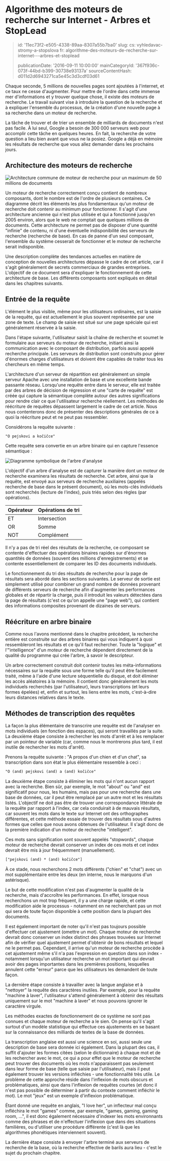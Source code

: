 Algorithme des moteurs de recherche sur Internet - Arbres et StopLead
=====================================================================

> id: '11ec73f2-e505-4338-89aa-8307a55b7ba0'
> slug:
> 	cs: vyhledavac-stromy-a-stopslova
> 	fr: algorithme-des-moteurs-de-recherche-sur-internet---arbres-et-stoplead
> 
> publicationDate: '2016-09-11 10:00:00'
> mainCategoryId: '367f936c-073f-44bd-b399-30738e93137a'
> sourceContentHash: d011d2d6943271ca5e45c3d3cdf03d61

Chaque seconde, 5 millions de nouvelles pages sont ajoutées à l'internet, et ce taux ne cesse d'augmenter. Pour mettre de l'ordre dans cette immense mer d'informations et y trouver quelque chose, il existe des moteurs de recherche. Le travail suivant vise à introduire la question de la recherche et à expliquer l'ensemble du processus, de la création d'une nouvelle page à sa recherche dans un moteur de recherche.

La tâche de trouver et de trier un ensemble de milliards de documents n'est pas facile. À lui seul, Google a besoin de 300 000 serveurs web pour accomplir cette tâche en quelques heures. En fait, la recherche de votre question a lieu bien avant que vous ne la posiez. Google a déjà en mémoire les résultats de recherche que vous allez demander dans les prochains jours.

Architecture des moteurs de recherche
------------------------

<img src="{$baseUrl}/images/fulltext-schema.png" alt="Architecture commune de moteur de recherche pour un maximum de 50 millions de documents" class="w-100 mb-3">

Un moteur de recherche correctement conçu contient de nombreux composants, dont le nombre est de l'ordre de plusieurs centaines. Ce diagramme décrit les éléments les plus fondamentaux qu'un moteur de recherche doit contenir au minimum pour fonctionner. Il s'agit d'une architecture ancienne qui n'est plus utilisée et qui a fonctionné jusqu'en 2005 environ, alors que le web ne comptait que quelques millions de documents. Cette architecture ne permet pas de disposer d'une quantité "infinie" de contenu, ni d'une éventuelle indisponibilité des serveurs de recherche (recherche de base). En cas de panne d'un seul composant, l'ensemble du système cesserait de fonctionner et le moteur de recherche serait indisponible.

Une description complète des tendances actuelles en matière de conception de nouvelles architectures dépasse le cadre de cet article, car il s'agit généralement de secrets commerciaux de grandes entreprises. L'objectif de ce document sera d'expliquer le fonctionnement de cette architecture de base. Les différents composants sont expliqués en détail dans les chapitres suivants.

Entrée de la requête
------------

L'élément le plus visible, même pour les utilisateurs ordinaires, est la saisie de la requête, qui est actuellement le plus souvent représentée par une zone de texte. Le champ de saisie est situé sur une page spéciale qui est généralement réservée à la saisie.

Dans l'étape suivante, l'utilisateur saisit la chaîne de recherche et soumet le formulaire aux serveurs du moteur de recherche, initiant ainsi la communication avec le composant de distribution, parfois aussi appelé recherche principale. Les serveurs de distribution sont construits pour gérer d'énormes charges d'utilisateurs et doivent être capables de traiter tous les chercheurs en même temps.

L'architecture d'un serveur de répartition est généralement un simple serveur Apache avec une installation de base et une excellente bande passante réseau. Lorsqu'une requête entre dans le serveur, elle est traitée par des arbres de décision de régression et une "carte de requête" est créée qui capture la sémantique complète autour des autres significations pour rendre clair ce que l'utilisateur recherche réellement. Les méthodes de réécriture de requêtes dépassent largement le cadre de cet article. Nous nous contenterons donc de présenter des descriptions générales de ce à quoi la réécriture peut et ne peut pas ressembler.

Considérons la requête suivante :

```txt
"O pejskovi a kočičce"
```

Cette requête sera convertie en un arbre binaire qui en capture l'essence sémantique :

<img src="{$baseUrl}/images/fulltext-tree.png" alt="Diagramme symbolique de l'arbre d'analyse" class="w-100 mb-3">

L'objectif d'un arbre d'analyse est de capturer la manière dont un moteur de recherche examinera les résultats de recherche. Cet arbre, ainsi que la requête, est envoyé aux serveurs de recherche auxiliaires (appelés recherche de base dans le présent document), où les mots-clés individuels sont recherchés (lecture de l'index), puis triés selon des règles (par opérations).

| Opérateur | Opérations de tri |
|----------|------------------
| ET | Intersection |
| OR | Somme |
| NOT | Complément |

Il n'y a pas de tri réel des résultats de la recherche, ce composant se contente d'effectuer des opérations binaires rapides sur d'énormes quantités de données (souvent des millions d'enregistrements) et se contente essentiellement de comparer les ID des documents individuels.

Le fonctionnement du tri des résultats de recherche pour la page de résultats sera abordé dans les sections suivantes. Le serveur de sortie est simplement utilisé pour combiner un grand nombre de données provenant de différents serveurs de recherche afin d'augmenter les performances globales et de répartir la charge, puis il introduit les valeurs détectées dans la page de résultats (c'est ce qu'on appelle une "page web"), qui contient des informations composites provenant de dizaines de serveurs.

Réécriture en arbre binaire
-----------------------

Comme nous l'avons mentionné dans le chapitre précédent, la recherche entière est construite sur des arbres binaires qui vous indiquent à quoi ressembleront les résultats et ce qu'il faut rechercher. Toute la "logique" et l'"intelligence" d'un moteur de recherche dépendent directement de la qualité du programme qui crée l'arbre, à savoir le descripteur.

Un arbre correctement construit doit contenir toutes les méta-informations nécessaires sur la requête sous une forme telle qu'il peut être facilement traité, même à l'aide d'une lecture séquentielle du disque, et doit éliminer les accès aléatoires à la mémoire. Il contient donc généralement les mots individuels recherchés (par l'utilisateur), leurs transcriptions (et leurs formes épelées) et, enfin et surtout, les liens entre les mots, c'est-à-dire leurs distances relatives dans le texte.

Méthodes de transcription des requêtes
---------------------

La façon la plus élémentaire de transcrire une requête est de l'analyser en mots individuels (en fonction des espaces), qui seront travaillés par la suite. La deuxième étape consiste à rechercher les mots d'arrêt et à les remplacer par un pointeur de variable (car, comme nous le montrerons plus tard, il est inutile de rechercher les mots d'arrêt).

Prenons la requête suivante : "A propos d'un chien et d'un chat", sa transcription dans son état le plus élémentaire ressemble à ceci :

```txt
"O (and) pejskovi (and) a (and) kočičce"
```

La deuxième étape consiste à éliminer les mots qui n'ont aucun rapport avec la recherche. Bien sûr, par exemple, le mot "about" ou "and" est significatif pour nous, les humains, mais pas pour une recherche dans une base de données, car il peut être remplacé par un autre mot et les résultats listés. L'objectif ne doit pas être de trouver une correspondance littérale de la requête par rapport à l'index, car cela conduirait à de mauvais résultats, car souvent les mots dans le texte sur Internet ont des orthographes différentes, et cette méthode essaie de trouver des résultats sous d'autres formes que celles que nous avons obtenues de l'utilisateur. Il s'agit donc de la première indication d'un moteur de recherche "intelligent".

Ces mots sans signification sont souvent appelés "stopwords", chaque moteur de recherche devrait conserver un index de ces mots et cet index devrait être mis à jour fréquemment (manuellement).

```txt
["pejskovi (and) * (and) kočičce"]
```

À ce stade, nous recherchons 2 mots différents ("chien" et "chat") avec un mot supplémentaire entre les deux (en interne, nous le marquons d'un astérisque).

Le but de cette modification n'est pas d'augmenter la qualité de la recherche, mais d'accroître les performances. En effet, lorsque nous recherchons un mot trop fréquent, il y a une charge rapide, et cette modification aide le processus - notamment en ne recherchant pas un mot qui sera de toute façon disponible à cette position dans la plupart des documents.

Il est également important de noter qu'il n'est pas toujours possible d'effectuer cet ajustement (omettre un mot). Chaque moteur de recherche devrait donc conserver un index distinct des phrases trouvées sur Internet afin de vérifier quel ajustement permet d'obtenir de bons résultats et lequel ne le permet pas. Cependant, il arrive qu'un moteur de recherche procède à cet ajustement même s'il n'a pas l'expression en question dans son index - notamment lorsqu'un utilisateur recherche un mot important qui devrait avoir des pages importantes dans les premières positions, lesquelles annulent cette "erreur" parce que les utilisateurs les demandent de toute façon.

La dernière étape consiste à travailler avec la langue anglaise et à "nettoyer" la requête des caractères inutiles. Par exemple, pour la requête "machine à laver", l'utilisateur s'attend généralement à obtenir des résultats uniquement sur le mot "machine à laver" et nous pouvons ignorer le caractère virgule.

Les méthodes exactes de fonctionnement de ce système ne sont pas connues et chaque moteur de recherche a le sien. On pense qu'il s'agit surtout d'un modèle statistique qui effectue ces ajustements en se basant sur la connaissance des milliards de textes de la base de données.

La transcription anglaise est aussi une science en soi, aussi seule une description de base sera donnée ici également. Dans la plupart des cas, il suffit d'ajouter les formes citées (selon le dictionnaire) à chaque mot et de les rechercher avec le mot, ce qui a pour effet que le moteur de recherche peut trouver des documents où les mots n'apparaissent pas seulement dans leur forme de base (telle que saisie par l'utilisateur), mais il peut également trouver les versions infléchies - une fonctionnalité très utile. Le problème de cette approche réside dans l'inflexion de mots obscurs et problématiques, ainsi que dans l'inflexion de requêtes courtes (et donc il n'est pas possible de déterminer à partir du contexte comment infléchir le mot). Le mot "jeux" est un exemple d'inflexion problématique.

Étant donné une requête en anglais, "I love her", un inflecteur mal conçu infléchira le mot "games" comme, par exemple, "games, gaming, gaming room, ...", il est donc également nécessaire d'indexer les mots environnants comme des phrases et de n'effectuer l'inflexion que dans des situations familières, ou d'utiliser une procédure différente (c'est là que les algorithmes phonétiques interviennent souvent).

La dernière étape consiste à envoyer l'arbre terminé aux serveurs de recherche de la base, où la recherche effective de barils aura lieu - c'est le sujet du prochain chapitre.
